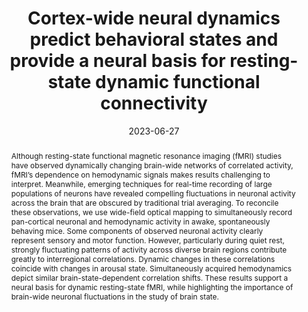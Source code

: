 ---
title: "Cortex-wide neural dynamics predict behavioral states and provide a neural basis for resting-state dynamic functional connectivity"

date: 2023-06-27
authors_string: Somayeh Shahsavarani, David Thibodeaux, Weihao Xu, Sharon Kim, Fatema Lodgher, Chinwendu Nwokeabia, Morgan Cambareri, Alexis Yagielski, Hanzhi Zhao, Daniel Handwerker, Javier Gonzalez-Castillo, Peter Bandettini, Elizabeth Hillman
authors:
   - Somayeh Shahsavarani
   - David Thibodeaux
   - Weihao Xu
   - Sharon Kim
   - Fatema Lodgher
   - Chinwendu Nwokeabia
   - Morgan Cambareri
   - Alexis Yagielski
   - Hanzhi Zhao
   - Daniel Handwerker
   - Javier Gonzalez-Castillo
   - Peter Bandettini
   - Elizabeth Hillman
author_ids:
   - peter_bandettini
   - javier_gonzalezcastillo
   - dan_handwerker
journal: 'Cell Reports'
volume: 42.0
issue: 6.0
pages: 112527
book_title: ''
publisher: ''
isbn: 
abstract: 'Although resting-state functional magnetic resonance imaging (fMRI) studies have observed dynamically changing brain-wide networks of correlated activity, fMRI’s dependence on hemodynamic signals makes results challenging to interpret. Meanwhile, emerging techniques for real-time recording of large populations of neurons have revealed compelling fluctuations in neuronal activity across the brain that are obscured by traditional trial averaging. To reconcile these observations, we use wide-field optical mapping to simultaneously record pan-cortical neuronal and hemodynamic activity in awake, spontaneously behaving mice. Some components of observed neuronal activity clearly represent sensory and motor function. However, particularly during quiet rest, strongly fluctuating patterns of activity across diverse brain regions contribute greatly to interregional correlations. Dynamic changes in these correlations coincide with changes in arousal state. Simultaneously acquired hemodynamics depict similar brain-state-dependent correlation shifts. These results support a neural basis for dynamic resting-state fMRI, while highlighting the importance of brain-wide neuronal fluctuations in the study of brain state.'
project_id: bold_connectivity_dynamics
paper_url: https://www.sciencedirect.com/science/article/pii/S2211124723005387?via%3Dihub
doi: 10.1016/j.celrep.2023.112527
data_loc: 'https://zenodo.org/records/7860561'
code_loc: 'https://zenodo.org/records/7968402'
file: '/assets/publications/'
file_name: ''
type: journal_article
pub_str: 'Cell Reports (2023) 42 (6)112527'
layout: publication 
---